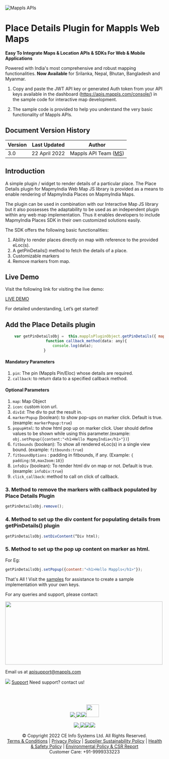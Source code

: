 ![Mappls APIs](https://about.mappls.com/images/mappls-b-logo.svg)


# Place Details Plugin for Mappls Web Maps

**Easy To Integrate Maps & Location APIs & SDKs For Web & Mobile Applications**

Powered with India's most comprehensive and robust mapping functionalities.
**Now Available**  for Srilanka, Nepal, Bhutan, Bangladesh and Myanmar.

1. Copy and paste the JWT API key or generated Auth token from your API keys available in the dashboard (https://apis.mappls.com/console/) in the sample code for interactive map development. 

2. The sample code is provided to help you understand the very basic functionality of Mappls APIs. 


## Document Version History

| Version | Last Updated | Author |
| ---- | ---- | ---- |
| 3.0 | 22 April 2022 | Mappls API Team ([MS](https://github.com/mamtasharma117)) |



## Introduction

A simple plugin / widget to render details of a particular place. The Place Details plugin for MapmyIndia Web Map JS library is provided as a means to enable rendering of MapmyIndia Places on MapmyIndia Maps. 

The plugin can be used in combination with our Interactive Map JS library but it also possesses the adaptability to be used as an independent plugin within any web map implementation. Thus it enables developers to include MapmyIndia Places SDK in their own customized solutions easily.

The SDK offers the following basic functionalities: 
1. Ability to render places directly on map with reference to the provided eLoc(s).
2. A getPinDetails() method to fetch the details of a place.
3. Customizable markers
4. Remove markers from map.

## Live Demo

Visit the following link for visiting the live demo:

[LIVE DEMO](https://github.com/mappls-api/mappls-web-plugins/tree/main/eLoc-plugin)


For detailed understanding, Let’s get started!

## Add the Place Details plugin

```js
    var getPinDetailsObj =  this.mapplsPluginObject.getPinDetails({ map: this.mapObject, pin:"mmi000"}, callback_method );
                  function callback_method(data: any){
                     console.log(data);
                 }
```

#### Mandatory Parameters
1. `pin`: The pin (Mappls Pin/Eloc) whose details are required.
2. `callback`: to return data to a specified callback method.


#### Optional Parameters
1. `map`: Map Object
2. `icon`: custom icon url.
3. `divId`: The div to put the result in.
4. `markerPopup` (boolean): to show pop-ups on marker click. Default is true.(example: `markerPopup:true`)
5. `popupHtml`: to show html pop up on marker click. User should define values to be shown while using this parameter.(example: `obj.setPopup({content:"<h1>Hello MapmyIndia</h1>"})`)
6. `fitbounds` (boolean): To show all rendered eLoc(s) in a single view bound. (example: `fitbounds:true`)
7. `fitboundOptions` : padding in fitbounds, if any. (Example: `{ padding:50,maxZoom:18}`)
8. `infoDiv` (boolean): To render html div on map or not. Default is true. (example: `infoDiv:true`)
9. `click_callback`: method to call on click of callback. 

### 3. Method to remove the markers with callback populated by Place Details Plugin

```js
getPinDetailsObj.remove();
```

### 4. Method to set up the div content for populating details from getPinDetails() plugin

```js
getPinDetailsObj.setDivContent(“Div html);
```
### 5. Method to set up the pop up content on marker as html.
For Eg:

```js
getPinDetailsObj.setPopup({content:"<h1>Hello Mappls</h1>"});
```


That's All ! Visit the [samples](https://github.com/mappls-api/mappls-web-plugins/tree/main/eLoc-plugin) for assistance to create a sample implementation with your own keys.



For any queries and support, please contact: 

<img src="https://cdn.mapmyindia.com/mappls_web/maps_widget_v2/images/mappls.svg?service=google_gsuite"  width="500" height="200" />

Email us at [apisupport@mappls.com](mailto:apisupport@mappls.com)


![](https://www.mapmyindia.com/api/img/icons/support.png)
[Support](https://www.mapmyindia.com/api/index.php#f_cont)
Need support? contact us!

<br></br>

[<p align="center"> <img src="https://www.mapmyindia.com/api/img/icons/stack-overflow.png"/> ](https://stackoverflow.com/questions/tagged/mapmyindia-api)[![](https://www.mapmyindia.com/api/img/icons/blog.png)](http://www.mapmyindia.com/blog/)[![](https://www.mapmyindia.com/api/img/icons/gethub.png)](https://github.com/MapmyIndia)[<img src="https://mmi-api-team.s3.ap-south-1.amazonaws.com/API-Team/npm-logo.one-third%5B1%5D.png" height="40"/> </p>](https://www.npmjs.com/org/mapmyindia) 



[<p align="center"> <img src="https://www.mapmyindia.com/june-newsletter/icon4.png"/> ](https://www.facebook.com/MapmyIndia)[![](https://www.mapmyindia.com/june-newsletter/icon2.png)](https://twitter.com/MapmyIndia)[![](https://www.mapmyindia.com/newsletter/2017/aug/llinkedin.png)](https://www.linkedin.com/company/mapmyindia)[![](https://www.mapmyindia.com/june-newsletter/icon3.png)](https://www.youtube.com/user/MapmyIndia/)




<div align="center">© Copyright 2022 CE Info Systems Ltd. All Rights Reserved.</div>

<div align="center"> <a href="https://www.mapmyindia.com/api/terms-&-conditions">Terms & Conditions</a> | <a href="https://www.mapmyindia.com/about/privacy-policy">Privacy Policy</a> | <a href="https://www.mapmyindia.com/pdf/mapmyIndia-sustainability-policy-healt-labour-rules-supplir-sustainability.pdf">Supplier Sustainability Policy</a> | <a href="https://www.mapmyindia.com/pdf/Health-Safety-Management.pdf">Health & Safety Policy</a> | <a href="https://www.mapmyindia.com/pdf/Environment-Sustainability-Policy-CSR-Report.pdf">Environmental Policy & CSR Report</a>

<div align="center">Customer Care: +91-9999333223</div>
